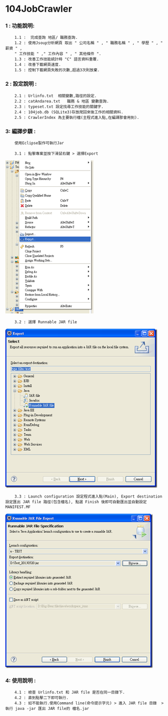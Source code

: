 #      104JobCrawler

###    1 : 功能說明:
        1.1 :  完成查詢 地區/ 職務查詢.
        1.2 : 使用Jsoup分析網頁 取出 " 公司名稱 " , " 職務名稱 " , " 學歷 " , " 薪資 " ,  
        " 工作技能 " ," 工作內容 " , " 其他條件 ".   
        1.3 : 改善工作技能統計時 "C" 語言資料重覆.    
        1.4 : 改善下載網頁速度.    
        1.5 : 控制下載網頁失敗的次數,超過3次則放棄. 
		
###	2 : 設定說明 :
		2.1 : Urlinfo.txt  相關變數,路徑的設定.	
		2.2 : catAndarea.txt   職務 & 地區 變數查詢.	
		2.3 : typeset.txt 設定找尋工作技能的關鍵字.	
		2.4 : 104job.db (SQLite3)存放爬回來後工作的相關資料.	
		2.5 : CrawlerIndex 為主要執行檔(主程式進入點,在編譯那會用到).	
			
###	3: 編譯步驟 :	
		使用Eclipse製作可執行Jar  
		
		3.1 : 點擊專案並按下滑鼠右鍵 > 選擇Export
![image](https://github.com/hounda1979/104JobCrawler/blob/master/image_5.png)  

		3.2 : 選擇 Runnable JAR file
![image](https://github.com/hounda1979/104JobCrawler/blob/master/image_6.png)  
    
		3.3 : Launch configuration 設定程式進入點(Main), Export destination 設定匯出 JAR file 路徑(包含檔名), 點選 Finish 後即可自動匯出並自動設定 MANIFEST.MF
![image](https://github.com/hounda1979/104JobCrawler/blob/master/image_7.png)  
    
		

### 4: 使用說明 :   
		4.1 : 檢查 Urlinfo.txt 和 JAR file 是否在同一目錄下.
		4.2 : 直到點擊二下即可執行.
		4.3 : 如不能執行.使用Command line(命令提示字元) > 進入 JAR file 目錄  > 執行 java -jar 匯出 JAR file的 檔名.jar 


